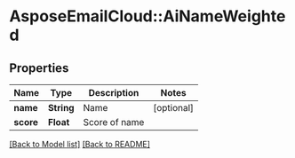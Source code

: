 # AsposeEmailCloud::AiNameWeighted
## Properties
Name | Type | Description | Notes
------------ | ------------- | ------------- | -------------
**name** | **String** | Name              | [optional] 
**score** | **Float** | Score of name              | 



[[Back to Model list]](Models.md) [[Back to README]](README.md)


